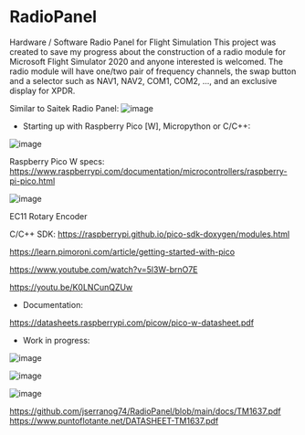 # RadioPanel

Hardware / Software Radio Panel for Flight Simulation
This project was created to save my progress about the construction of a radio module for Microsoft Flight Simulator 2020 and anyone interested is welcomed. 
The radio module will have one/two pair of frequency channels, the swap button and a selector such as NAV1, NAV2, COM1, COM2, ..., and an exclusive display for XPDR.

Similar to Saitek Radio Panel:
![image](https://user-images.githubusercontent.com/69823432/217115577-0242d6c0-e72d-4924-8ed6-9a1e6c0883b8.png)


* Starting up with Raspberry Pico [W], Micropython or C/C++:

![image](https://user-images.githubusercontent.com/69823432/217314903-9f5fdfa1-0c98-4782-a3bd-9f0723fa4536.png)

Raspberry Pico W specs: 
https://www.raspberrypi.com/documentation/microcontrollers/raspberry-pi-pico.html

![image](https://user-images.githubusercontent.com/69823432/221762778-08de983b-b1ae-419e-bff0-e21c4793579f.png)

EC11 Rotary Encoder


C/C++ SDK: 
https://raspberrypi.github.io/pico-sdk-doxygen/modules.html


https://learn.pimoroni.com/article/getting-started-with-pico

https://www.youtube.com/watch?v=5l3W-brnO7E

https://youtu.be/K0LNCunQZUw

* Documentation:

https://datasheets.raspberrypi.com/picow/pico-w-datasheet.pdf

* Work in progress:

![image](https://user-images.githubusercontent.com/69823432/216832567-97669250-eff2-4193-9b6c-9eaf749dbc31.png)

![image](https://user-images.githubusercontent.com/69823432/217441564-3c75e7d6-d6ab-4a75-ad6f-65309a474eca.png)


![image](https://user-images.githubusercontent.com/69823432/216832738-495a19f0-c244-4e3f-ae5f-74d663e1e25a.png)


https://github.com/jserranog74/RadioPanel/blob/main/docs/TM1637.pdf
https://www.puntoflotante.net/DATASHEET-TM1637.pdf
